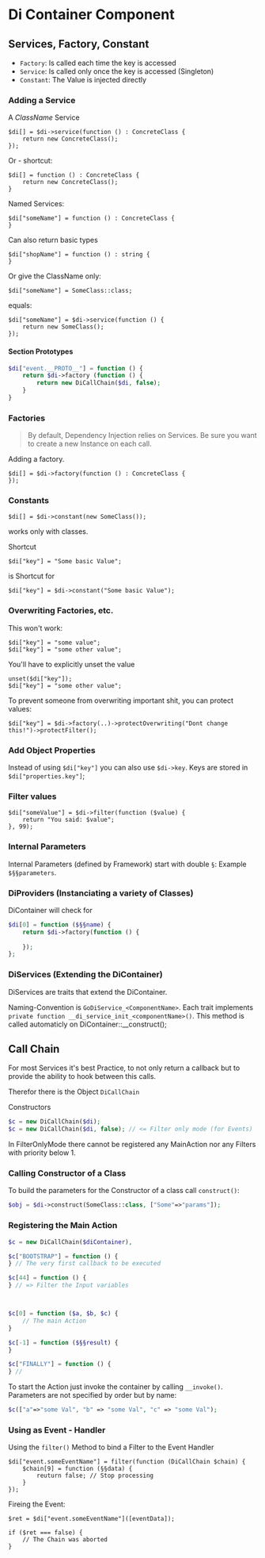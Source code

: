 # Di Container Component

## Services, Factory, Constant

* `Factory`: Is called each time the key is accessed
* `Service`: Is called only once the key is accessed (Singleton)
* `Constant`: The Value is injected directly

### Adding a Service


A *ClassName* Service

```
$di[] = $di->service(function () : ConcreteClass {
    return new ConcreteClass();
});
```

Or - shortcut:

```
$di[] = function () : ConcreteClass {
    return new ConcreteClass();
}
```

Named Services:

```
$di["someName"] = function () : ConcreteClass {
}
```

Can also return basic types

```
$di["shopName"] = function () : string {
}
```

Or give the ClassName only:

```
$di["someName"] = SomeClass::class;
```
equals:
```
$di["someName"] = $di->service(function () {
    return new SomeClass();
});
```

#### Section Prototypes

```php
$di["event.__PROTO__"] = function () {
    return $di->factory (function () {
        return new DiCallChain($di, false);
    }
}
```

### Factories

> By default, Dependency Injection relies on Services. 
> Be sure you want to create a new Instance on each call.

Adding a factory.

```
$di[] = $di->factory(function () : ConcreteClass {
});
```



### Constants

```
$di[] = $di->constant(new SomeClass());
```

works only with classes.

Shortcut

```
$di["key"] = "Some basic Value";
```

is Shortcut for

```
$di["key"] = $di->constant("Some basic Value");
```


### Overwriting Factories, etc.

This won't work:
```
$di["key"] = "some value";
$di["key"] = "some other value";
```

You'll have to explicitly unset the value

```
unset($di["key"]);
$di["key"] = "some other value";
```


To prevent someone from overwriting important shit, you can
protect values:

```
$di["key"] = $di->factory(..)->protectOverwriting("Dont change this!")->protectFilter();
```


### Add Object Properties

Instead of using `$di["key"]` you can also use `$di->key`. Keys are 
stored in `$di["properties.key"]`;




### Filter values

```
$di["someValue"] = $di->filter(function ($value) {
    return "You said: $value";
}, 99);
```


### Internal Parameters

Internal Parameters (defined by Framework) start with double `§`: Example 
`$§§parameters`.



### DiProviders (Instanciating a variety of Classes)

DiContainer will check for 

```php
$di[0] = function ($§§name) {
    return $di->factory(function () {
        
    });  
};
```


### DiServices (Extending the DiContainer)

DiServices are traits that extend the DiContainer.

Naming-Convention is `GoDiService_<ComponentName>`. Each trait implements
`private function __di_service_init_<componentName>()`. This method is called automaticly
on DiContainer::__construct();

## Call Chain

For most Services it's best Practice, to not only return a callback
but to provide the ability to hook between this calls.

Therefor there is the Object `DiCallChain`


Constructors

```php
$c = new DiCallChain($di);
$c = new DiCallChain($di, false); // <= Filter only mode (for Events)
```

In FilterOnlyMode there cannot be registered any MainAction nor any
Filters with priority below 1.


### Calling Constructor of a Class

To build the parameters for the Constructor of a class call `construct()`:

```php
$obj = $di->construct(SomeClass::class, ["Some"=>"params"]);
```

### Registering the Main Action

```php
$c = new DiCallChain($diContainer),

$c["BOOTSTRAP"] = function () {
} // The very first callback to be executed

$c[44] = function () {
} // => Filter the Input variables 



$c[0] = function ($a, $b, $c) {
    // The main Action
}

$c[-1] = function ($§§result) {
}

$c["FINALLY"] = function () {
} // 
```

To start the Action just invoke the container by calling `__invoke()`.  
Parameters are not specified by order but by name:

```php
$c(["a"=>"some Val", "b" => "some Val", "c" => "some Val");
```


### Using as Event - Handler

Using the `filter()` Method to bind a Filter to the Event Handler

```
$di["event.someEventName"] = filter(function (DiCallChain $chain) {
    $chain[9] = function (§§data) {
        reuturn false; // Stop processing
    }
});
```

Fireing the Event:

```
$ret = $di["event.someEventName"]([eventData]);

if ($ret === false) {
    // The Chain was aborted
}

```
